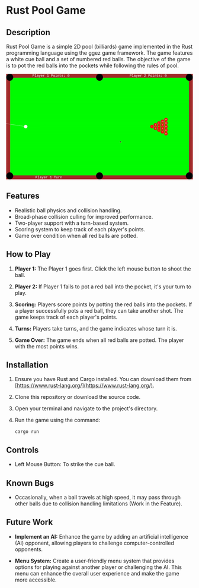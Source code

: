 # Rust Pool Game

## Description

Rust Pool Game is a simple 2D pool (billiards) game implemented in the Rust programming language using the ggez game framework. The game features a white cue ball and a set of numbered red balls. The objective of the game is to pot the red balls into the pockets while following the rules of pool.

![Rust Pool Game  Example](https://github.com/mArcio-Lmano/Rust_Pool/blob/master/example.gif)
## Features

- Realistic ball physics and collision handling.
- Broad-phase collision culling for improved performance.
- Two-player support with a turn-based system.
- Scoring system to keep track of each player's points.
- Game over condition when all red balls are potted.

## How to Play


1. **Player 1:** The Player 1 goes first. Click the left mouse button to shoot the ball.

2. **Player 2:** If Player 1 fails to pot a red ball into the pocket, it's your turn to play.

3. **Scoring:** Players score points by potting the red balls into the pockets. If a player successfully pots a red ball, they can take another shot. The game keeps track of each player's points.

4. **Turns:** Players take turns, and the game indicates whose turn it is.

5. **Game Over:** The game ends when all red balls are potted. The player with the most points wins.

## Installation

1. Ensure you have Rust and Cargo installed. You can download them from [https://www.rust-lang.org/](https://www.rust-lang.org/).

2. Clone this repository or download the source code.

3. Open your terminal and navigate to the project's directory.

4. Run the game using the command:

   ```shell
   cargo run
    ```

## Controls

* Left Mouse Button: To strike the cue ball.

## Known Bugs

* Occasionally, when a ball travels at high speed, it may pass through other balls due to collision handling limitations (Work in the Feature).

## Future Work

- **Implement an AI:** Enhance the game by adding an artificial intelligence (AI) opponent, allowing players to challenge computer-controlled opponents.

- **Menu System:** Create a user-friendly menu system that provides options for playing against another player or challenging the AI. This menu can enhance the overall user experience and make the game more accessible.

